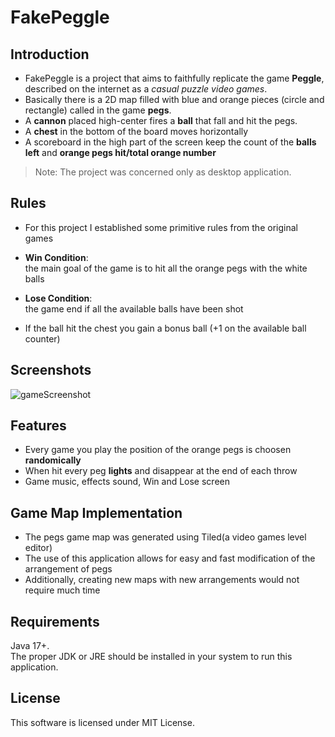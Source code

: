 # FakePeggle

## Introduction
* FakePeggle is a project that aims to faithfully replicate the game **Peggle**, described on the internet as a *casual puzzle video games*.  
* Basically there is a 2D map filled with blue and orange pieces (circle and rectangle) called in the game **pegs**.  
* A **cannon** placed high-center fires a **ball** that fall and hit the pegs.
* A **chest** in the bottom of the board moves horizontally
* A scoreboard in the high part of the screen keep the count of the **balls left** and **orange pegs hit/total orange number**

>Note: The project was concerned only as desktop application.  

## Rules
* For this project I established some primitive rules from the original games
  
* **Win Condition**:  
  the main goal of the game is to hit all the orange pegs with the white balls
* **Lose Condition**:  
  the game end if all the available balls have been shot
* If the ball hit the chest you gain a bonus ball (+1 on the available ball counter)

## Screenshots

![gameScreenshot](https://github.com/LBonicelli/FakePeggle/assets/102794088/0620af1f-561b-4bdb-8b4c-671951cc444d)

## Features

* Every game you play the position of the orange pegs is choosen **randomically**  
* When hit every peg **lights** and disappear at the end of each throw  
* Game music, effects sound, Win and Lose screen

## Game Map Implementation

* The pegs game map was generated using Tiled(a video games level editor)  
* The use of this application allows for easy and fast modification of the arrangement of pegs  
* Additionally, creating new maps with new arrangements would not require much time  

## Requirements
Java 17+.  
The proper JDK or JRE should be installed in your system to run this application.

## License
This software is licensed under MIT License.


